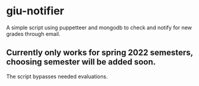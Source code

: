 # giu-notifier


A simple script using puppetteer and mongodb to check and notify for new grades through email.

## Currently only works for spring 2022 semesters, choosing semester will be added soon.

The script bypasses needed evaluations. 



